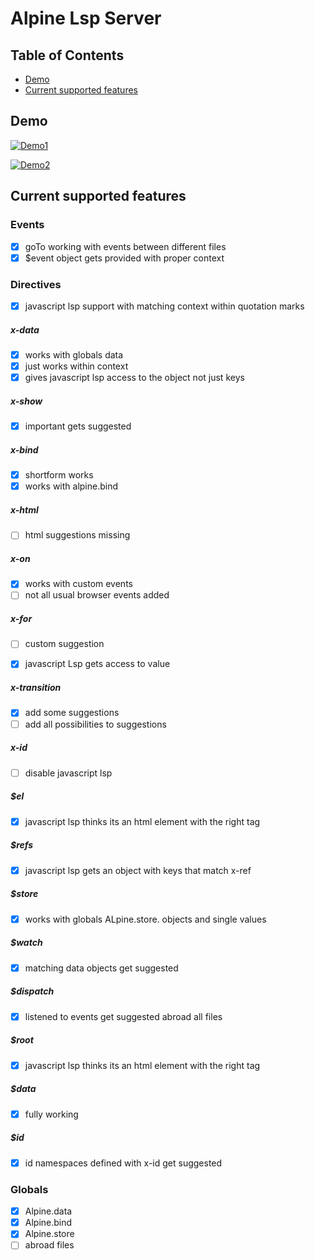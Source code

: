 # Alpine Lsp Server

## Table of Contents

- [Demo](#Demo)
- [Current supported features](#current-supported-features)
## Demo

[![Demo1](https://img.youtube.com/vi/wDNe-oYaTcw/0.jpg)](https://www.youtube.com/watch?v=wDNe-oYaTcw)

[![Demo2](https://img.youtube.com/vi/Q4JhTMb-q2A/0.jpg)](https://www.youtube.com/watch?v=Q4JhTMb-q2A)

## Current supported features

### Events
*[x] goTo working with events between different files
*[x] $event object gets provided with proper context

### Directives
*[x] javascript lsp support with matching context within quotation marks

##### x-data
*[x] works with globals data
*[x] just works within context
*[x] gives javascript lsp access to the object not just keys

##### x-show
*[x] important gets suggested
 
##### x-bind
*[x] shortform works
*[x] works with alpine.bind

##### x-html
*[ ] html suggestions missing

##### x-on
*[x] works with custom events
*[ ] not all usual browser events added

##### x-for
*[ ] custom suggestion 
*[x] javascript Lsp gets access to value


##### x-transition
*[x] add some suggestions 
*[ ] add all possibilities to suggestions

##### x-id
*[ ] disable javascript lsp


##### $el
*[x] javascript lsp thinks its an html element with the right tag

##### $refs
*[x] javascript lsp gets an object with keys that match x-ref

##### $store 
*[x] works with globals ALpine.store. objects and single values

##### $watch
*[x] matching data objects get suggested

##### $dispatch
*[x] listened to events get suggested abroad all files

##### $root
*[x]  javascript lsp thinks its an html element with the right tag

##### $data
*[x] fully working

##### $id
*[x]  id namespaces defined with x-id get suggested


### Globals
*[x] Alpine.data
*[x] Alpine.bind
*[x] Alpine.store
*[ ] abroad files
